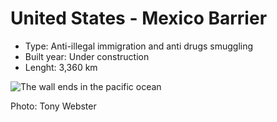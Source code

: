 # United States - Mexico Barrier
* Type: Anti-illegal immigration and anti drugs smuggling
* Built year: Under construction
* Lenght: 3,360 km 

![The wall ends in the pacific ocean](http://c2.staticflickr.com/8/7493/16010662536_68c22bb0c5_h.jpg)

Photo: Tony Webster
